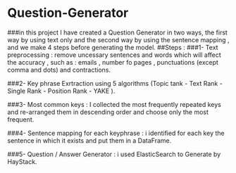 # Question-Generator
###in this project I have created a Question Generator in two ways, the first way by using text only and the second way by using the sentence mapping ,  and we make 4 steps before generating the model.
##Steps :
###1- Text preprocessing : remove uncessary sentences and words which will affect the accuracy , such as : emails , number fo pages , punctuations (except comma and dots) and contractions.

###2- Key phrase Exrtraction using 5 algorithms (Topic tank - Text Rank - Single Rank - Position Rank - YAKE ).

###3- Most common keys : I collected the most frequently repeated keys and re-arranged them in descending order and choose only the most frequent.

###4- Sentence mapping for each keyphrase : i identified for each key the sentence in which it exists and put them in a DataFrame.

###5- Question / Answer Generator : i used ElasticSearch to Generate by HayStack.
